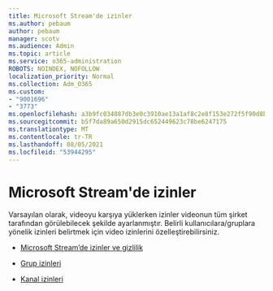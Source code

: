 ```yaml
---
title: Microsoft Stream'de izinler
ms.author: pebaum
author: pebaum
manager: scotv
ms.audience: Admin
ms.topic: article
ms.service: o365-administration
ROBOTS: NOINDEX, NOFOLLOW
localization_priority: Normal
ms.collection: Adm_O365
ms.custom:
- "9001696"
- "3773"
ms.openlocfilehash: a3b9fc034087db3e0c3910ae13a1af8c2e8f153e272f5f90d8b2efcc6afb8dbe
ms.sourcegitcommit: b5f7da89a650d2915dc652449623c78be6247175
ms.translationtype: MT
ms.contentlocale: tr-TR
ms.lasthandoff: 08/05/2021
ms.locfileid: "53944295"
---
```

# <a name="permissions-in-microsoft-stream"></a>Microsoft Stream'de izinler

Varsayılan olarak, videoyu karşıya yüklerken izinler videonun tüm şirket tarafından görülebilecek şekilde ayarlanmıştır. Belirli kullanıcılara/gruplara yönelik izinleri belirtmek için video izinlerini özelleştirebilirsiniz.

- [Microsoft Stream’de izinler ve gizlilik](https://docs.microsoft.com/stream/portal-permissions)

- [Grup izinleri](https://docs.microsoft.com/stream/portal-permissions#group-permissions)

- [Kanal izinleri](https://docs.microsoft.com/stream/portal-permissions#channel-permissions)